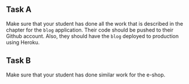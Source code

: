 ## Task A

Make sure that your student has done all the work that is described in the chapter for the `blog` application.
Their code should be pushed to their Github account. Also, they should have the `blog` deployed to production
using Heroku.

## Task B

Make sure that your student has done similar work for the e-shop. 
